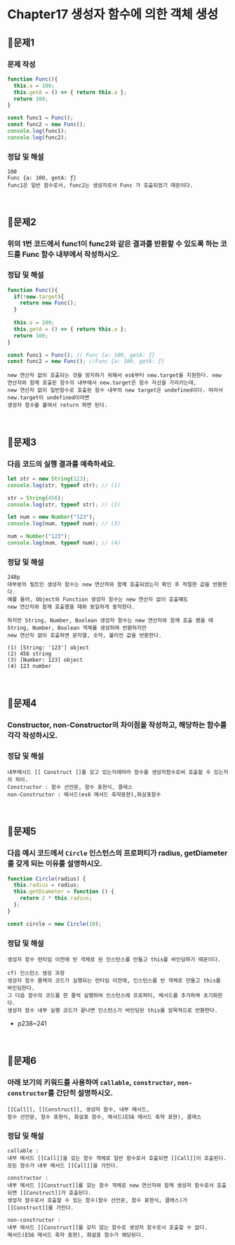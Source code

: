 # Chapter17 생성자 함수에 의한 객체 생성
## 📌문제1
### 문제 작성
```js
function Func(){
  this.a = 100;
  this.getA = () => { return this.a };
  return 100;
}

const func1 = Func();
const func2 = new Func();
console.log(func1);
console.log(func2);
```
### 정답 및 해설
```
100
Func {a: 100, getA: ƒ}
func1은 일반 함수로서, func2는 생성자로서 Func 가 호출되었기 때문이다.
```

<br>

## 📌문제2
### 위의 1번 코드에서 func1이 func2와 같은 결과를 반환할 수 있도록 하는 코드를 Func 함수 내부에서 작성하시오.
### 정답 및 해설
```js
function Func(){
  if(!new.target){
    return new Func();
  }
  
  this.a = 100;
  this.getA = () => { return this.a };
  return 100;
}

const func1 = Func(); // Func {a: 100, getA: ƒ}
const func2 = new Func(); //Func {a: 100, getA: ƒ}
```
```
new 연산자 없이 호출되는 것을 방지하기 위해서 es6부터 new.target을 지원한다. new 연산자와 함께 호출된 함수의 내부에서 new.target은 함수 자신을 가리키는데,
new 연산자 없이 일반함수로 호출된 함수 내부의 new target은 undefined이다. 따라서 new.target이 undefined이라면
생성자 함수를 붙여서 return 하면 된다. 
```
<br>

## 📌문제3
### 다음 코드의 실행 결과를 예측하세요.
```js
let str = new String(123);
console.log(str, typeof str); // (1)

str = String(456);
console.log(str, typeof str); // (2)

let num = new Number("123");
console.log(num, typeof num); // (3)

num = Number("123");
console.log(num, typeof num); // (4)
```
### 정답 및 해설
```
248p
대부분의 빌트인 생성자 함수는 new 연산자와 함께 호출되었는지 확인 후 적절한 값을 반환한다.
예를 들어, Object와 Function 생성자 함수는 new 연산자 없이 호출해도
new 연산자와 함께 호출했을 때와 동일하게 동작한다.

하지만 String, Number, Boolean 생성자 함수는 new 연산자와 함께 호출 했을 때
String, Number, Boolean 객체를 생성하여 반환하지만
new 연산자 없이 호출하면 문자열, 숫자, 불리언 값을 반환한다.

(1) [String: '123'] object
(2) 456 string
(3) [Number: 123] object
(4) 123 number
```

<br>

## 📌문제4
### Constructor, non-Constructor의 차이점을 작성하고, 해당하는 함수를 각각 작성하시오.
### 정답 및 해설
```
내부메서드 [[ Construct ]]를 갖고 있는지에따라 함수를 생성자함수로써 호출할 수 있는지의 차이.
Constructor : 함수 선언문, 함수 표현식, 클래스
non-Constructor : 메서드(es6 메서드 축약표현),화살표함수
```

<br>

## 📌문제5
### 다음 예시 코드에서 `Circle` 인스턴스의 프로퍼티가 radius, getDiameter를 갖게 되는 이유를 설명하시오.
```js
function Circle(radius) {
  this.radius = radius;
  this.getDiameter = function () {
    return 2 * this.radius;
  };
}

const circle = new Circle(10);
```
### 정답 및 해설
```
생성자 함수 런타임 이전에 빈 객체로 된 인스턴스를 만들고 this를 바인딩하기 때문이다.

cf) 인스턴스 생성 과정
생성자 함수 몸체의 코드가 실행되는 런타임 이전에, 인스턴스를 빈 객체로 만들고 this를 바인딩한다.
그 다음 함수의 코드를 한 줄씩 실행하여 인스턴스에 프로퍼티, 메서드를 추가하며 초기화한다.
생성자 함수 내부 실행 코드가 끝나면 인스턴스가 바인딩된 this를 암묵적으로 반환한다.
```
- p238~241

<br>

## 📌문제6
### 아래 보기의 키워드를 사용하여 `callable`, `constructor`, `non-constructor`를 간단히 설명하시오.
```
[[Call]], [[Construct]], 생성자 함수, 내부 메서드,
함수 선언문, 함수 표현식, 화살표 함수, 메서드(ES6 메서드 축약 표현), 클래스
```
### 정답 및 해설
```
callable :
내부 메서드 [[Call]]을 갖는 함수 객체로 일반 함수로서 호출되면 [[Call]]이 호출된다.
모든 함수가 내부 메서드 [[Call]]을 가진다.

constructor :
내부 메서드 [[Construct]]를 갖는 함수 객체로 new 연산자와 함께 생성자 함수로서 호출되면 [[Construct]]가 호출된다.
생성자 함수로서 호출할 수 있는 함수(함수 선언문, 함수 표현식, 클래스)가 [[Construct]]를 가진다.

non-constructor :
내부 메서드 [[Construct]]를 갖지 않는 함수로 생성자 함수로서 호출할 수 없다.
메서드(ES6 메서드 축약 표현), 화살표 함수가 해당된다.
```
